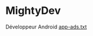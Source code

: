 # MightyDev
Développeur Android
[app-ads.txt](https://github.com/MightyFake/MightyDev/files/6084846/app-ads.txt)
